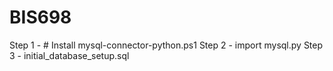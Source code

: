 # BIS698

Step 1 - # Install mysql-connector-python.ps1
Step 2 - import mysql.py
Step 3 - initial_database_setup.sql
